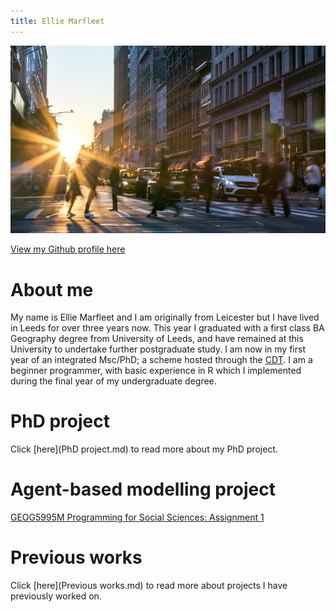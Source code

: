 ```yaml
---
title: Ellie Marfleet 
---
```


![](urbancopy.jpeg)

[View my Github profile here](https://github.com/elliemarfleet)

# About me
My name is Ellie Marfleet and I am originally from Leicester but I have lived in Leeds for over three years now. This year I graduated with a first class BA Geography degree from University of Leeds, and have remained at this University to undertake further postgraduate study. I am now in my first year of an integrated Msc/PhD; a scheme hosted through the [CDT](https://datacdt.org/). I am a beginner programmer, with basic experience in R which I implemented during the final year of my undergraduate degree.


# PhD project
Click [here](PhD project.md) to read more about my PhD project.


# Agent-based modelling project

[GEOG5995M Programming for Social Sciences: Assignment 1](Projects.md)


# Previous works
Click [here](Previous works.md) to read more about projects I have previously worked on.



